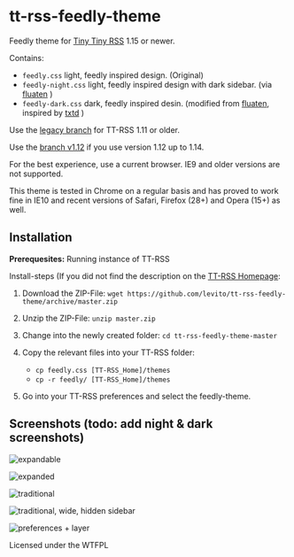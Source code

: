 tt-rss-feedly-theme
===================

Feedly theme for [Tiny Tiny RSS](http://tt-rss.org/redmine/projects/tt-rss/wiki) 1.15 or newer.

Contains:

* `feedly.css` light, feedly inspired design. (Original)
* `feedly-night.css` light, feedly inspired design with dark sidebar. (via [fluaten](https://github.com/fluaten/tt-rss-feedly-theme) )
* `feedly-dark.css` dark, feedly inspired desin. (modified from [fluaten](https://github.com/fluaten/tt-rss-feedly-theme), inspired by [txtd](https://github.com/txtd/tt-rss-feedly-theme-dark) )

Use the [legacy branch](https://github.com/levito/tt-rss-feedly-theme/tree/legacy) for TT-RSS 1.11 or older.

Use the [branch v1.12](https://github.com/levito/tt-rss-feedly-theme/tree/v1.12) if you use version 1.12 up to 1.14.

For the best experience, use a current browser. IE9 and older versions are not supported.

This theme is tested in Chrome on a regular basis and has proved to work fine in IE10 and recent versions of Safari, Firefox (28+) and Opera (15+) as well.

## Installation

**Prerequesites:** Running instance of TT-RSS

Install-steps (If you did not find the description on the [TT-RSS Homepage](http://tt-rss.org/redmine/projects/tt-rss/wiki/Themes):

1. Download the ZIP-File: `wget https://github.com/levito/tt-rss-feedly-theme/archive/master.zip`
2. Unzip the ZIP-File: `unzip master.zip`
3. Change into the newly created folder: `cd tt-rss-feedly-theme-master`
4. Copy the relevant files into your TT-RSS folder:

    * `cp feedly.css [TT-RSS_Home]/themes`
    * `cp -r feedly/ [TT-RSS_Home]/themes`

5. Go into your TT-RSS preferences and select the feedly-theme.

## Screenshots (todo: add night & dark screenshots)

![expandable](https://raw.github.com/levito/tt-rss-feedly-theme/master/feedly-screenshots/feedly-expandable.png?130826)

![expanded](https://raw.github.com/levito/tt-rss-feedly-theme/master/feedly-screenshots/feedly-expanded.png?130826)

![traditional](https://raw.github.com/levito/tt-rss-feedly-theme/master/feedly-screenshots/feedly-traditional.png?130826)

![traditional, wide, hidden sidebar](https://raw.github.com/levito/tt-rss-feedly-theme/master/feedly-screenshots/feedly-traditional-widescreen.png?130826)

![preferences + layer](https://raw.github.com/levito/tt-rss-feedly-theme/master/feedly-screenshots/feedly-prefs-layer.png?130826)

Licensed under the WTFPL
